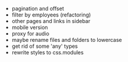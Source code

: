 - pagination and offset
- filter by employees (refactoring)
- other pages and links in sidebar
- mobile version
- proxy for audio
- maybe rename files and folders to lowercase
- get rid of some 'any' types
- rewrite styles to css.modules
